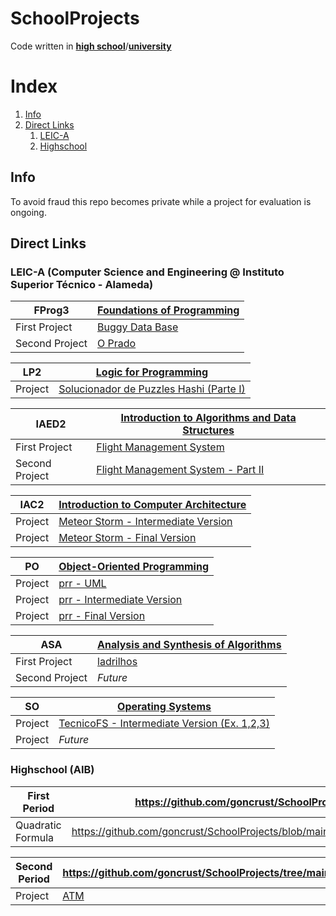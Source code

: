 # SchoolProjects

Code written in [**high school**](#highschool-aib)/[**university**](#leic-a-computer-science-and-engineering--instituto-superior-técnico---alameda)

# Index

1. [Info](#Info)
1. [Direct Links](#direct-links)
    1. [LEIC-A](#leic-a-computer-science-and-engineering--instituto-superior-técnico---alameda)
    1. [Highschool](#highschool-aib)

## Info

To avoid fraud this repo becomes private while a project for evaluation is ongoing.

## Direct Links

### LEIC-A (Computer Science and Engineering @ Instituto Superior Técnico - Alameda)

| FProg3         | [Foundations of Programming](https://github.com/goncrust/SchoolProjects/tree/main/LEIC-A/FP)    |
|----------------|-------------------------------------------------------------------------------------------------|
| First Project  | [Buggy Data Base](https://github.com/goncrust/SchoolProjects/blob/main/LEIC-A/FP/proj1/main.py) |
| Second Project | [O Prado](https://github.com/goncrust/SchoolProjects/blob/main/LEIC-A/FP/proj2/main.py)         |

| LP2     | [Logic for Programming](https://github.com/goncrust/SchoolProjects/tree/main/LEIC-A/LP)                                |
|---------|------------------------------------------------------------------------------------------------------------------------|
| Project | [Solucionador de Puzzles Hashi (Parte I)](https://github.com/goncrust/SchoolProjects/blob/main/LEIC-A/LP/proj/main.pl) |

| IAED2          | [Introduction to Algorithms and Data Structures](https://github.com/goncrust/SchoolProjects/tree/main/LEIC-A/IAED)    |
|----------------|-----------------------------------------------------------------------------------------------------------------------|
| First Project  | [Flight Management System](https://github.com/goncrust/SchoolProjects/blob/main/LEIC-A/IAED/proj1/main.c)             |
| Second Project | [Flight Management System - Part II](https://github.com/goncrust/SchoolProjects/blob/main/LEIC-A/IAED/proj2/main.c)   |

| IAC2    | [Introduction to Computer Architecture](https://github.com/goncrust/SchoolProjects/tree/main/LEIC-A/IAC)                     |
|---------|------------------------------------------------------------------------------------------------------------------------------|
| Project | [Meteor Storm - Intermediate Version](https://github.com/goncrust/MeteorStorm/tree/0e2e5b975d51e9851734d9f96344f8084cfae59b) |
| Project | [Meteor Storm - Final Version](https://github.com/goncrust/MeteorStorm)                                                      |

| PO      | [Object-Oriented Programming](https://github.com/goncrust/SchoolProjects/tree/main/LEIC-A/PO)               |
|---------|-------------------------------------------------------------------------------------------------------------|
| Project | [prr - UML](https://github.com/goncrust/prr/tree/main/uml)                                                  |
| Project | [prr - Intermediate Version](https://github.com/goncrust/prr/tree/6bf75ebcbc66fd4f1a250785885f4192518e1ec8) |
| Project | [prr - Final Version](https://github.com/goncrust/prr)                                                      |

| ASA            | [Analysis and Synthesis of Algorithms](https://github.com/goncrust/SchoolProjects/tree/main/LEIC-A/ASA) |
|----------------|---------------------------------------------------------------------------------------------------------|
| First Project  | [ladrilhos](https://github.com/Rua-Gouveia-Alliance/ladrilhos)                                          |
| Second Project | _Future_                                                                                                |

| SO      | [Operating Systems](https://github.com/goncrust/SchoolProjects/tree/main/LEIC-A/SO)                     |
|---------|---------------------------------------------------------------------------------------------------------|
| Project | [TecnicoFS - Intermediate Version (Ex. 1,2,3)](https://github.com/Rua-Gouveia-Alliance/TecnicoFS)       | // <!-- needs to change later -->
| Project | _Future_                                                                                                |

### Highschool (AIB)

| First Period      | https://github.com/goncrust/SchoolProjects/tree/main/HighSchool/FirstPeriod                             |
|-------------------|---------------------------------------------------------------------------------------------------------|
| Quadratic Formula | https://github.com/goncrust/SchoolProjects/blob/main/HighSchool/formularesolvente/formula_resolvente.py |

| Second Period | https://github.com/goncrust/SchoolProjects/tree/main/HighSchool/SecondPeriod   |
|---------------|--------------------------------------------------------------------------------|
| Project       | [ATM](https://github.com/goncrust/SchoolProjects/blob/main/HighSchool/MB/mb.c) |
